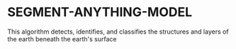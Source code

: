 # SEGMENT-ANYTHING-MODEL
This algorithm detects, identifies, and classifies the structures and  layers of the earth beneath the earth's surface
